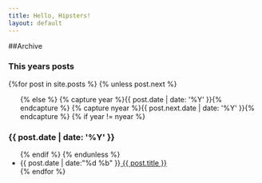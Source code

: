 ```yaml
---
title: Hello, Hipsters!
layout: default
---
```


##Archive

<h3>This years posts</h3>
{%for post in site.posts %}
{% unless post.next %}
<ul class="this">
{% else %}
{% capture year %}{{ post.date | date: '%Y' }}{% endcapture %}
{% capture nyear %}{{ post.next.date | date: '%Y' }}{% endcapture %}
{% if year != nyear %}
</ul>
<h3>{{ post.date | date: '%Y' }}</h3>
<ul class="past">
{% endif %}
{% endunless %}
<li><time>{{ post.date | date:"%d %b" }}</time><a href="{{ post.url }}">   {{ post.title }}</a></li>
{% endfor %}
</ul>
